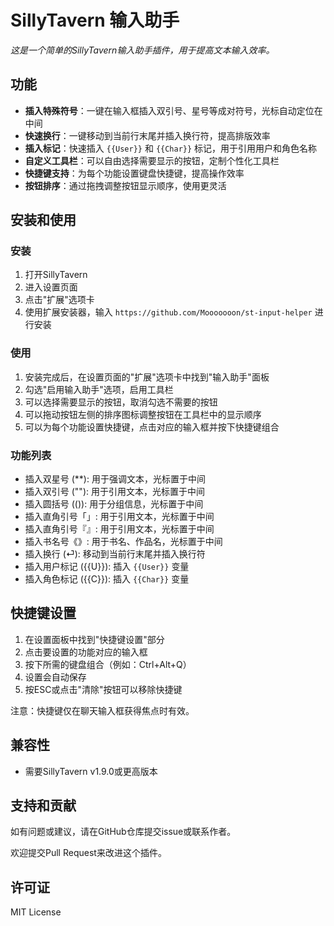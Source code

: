 # SillyTavern 输入助手

*这是一个简单的SillyTavern输入助手插件，用于提高文本输入效率。*

## 功能

* **插入特殊符号**：一键在输入框插入双引号、星号等成对符号，光标自动定位在中间
* **快速换行**：一键移动到当前行末尾并插入换行符，提高排版效率
* **插入标记**：快速插入 `{{User}}` 和 `{{Char}}` 标记，用于引用用户和角色名称
* **自定义工具栏**：可以自由选择需要显示的按钮，定制个性化工具栏
* **快捷键支持**：为每个功能设置键盘快捷键，提高操作效率
* **按钮排序**：通过拖拽调整按钮显示顺序，使用更灵活

## 安装和使用

### 安装

1. 打开SillyTavern
2. 进入设置页面
3. 点击"扩展"选项卡
4. 使用扩展安装器，输入 `https://github.com/Mooooooon/st-input-helper` 进行安装

### 使用

1. 安装完成后，在设置页面的"扩展"选项卡中找到"输入助手"面板
2. 勾选"启用输入助手"选项，启用工具栏
3. 可以选择需要显示的按钮，取消勾选不需要的按钮
4. 可以拖动按钮左侧的排序图标调整按钮在工具栏中的显示顺序
5. 可以为每个功能设置快捷键，点击对应的输入框并按下快捷键组合

### 功能列表

- 插入双星号 (**): 用于强调文本，光标置于中间
- 插入双引号 (""): 用于引用文本，光标置于中间
- 插入圆括号 (()): 用于分组信息，光标置于中间
- 插入直角引号「」: 用于引用文本，光标置于中间
- 插入直角引号『』: 用于引用文本，光标置于中间
- 插入书名号《》: 用于书名、作品名，光标置于中间
- 插入换行 (⏎): 移动到当前行末尾并插入换行符
- 插入用户标记 ({{U}}): 插入 `{{User}}` 变量
- 插入角色标记 ({{C}}): 插入 `{{Char}}` 变量

## 快捷键设置

1. 在设置面板中找到"快捷键设置"部分
2. 点击要设置的功能对应的输入框
3. 按下所需的键盘组合（例如：Ctrl+Alt+Q）
4. 设置会自动保存
5. 按ESC或点击"清除"按钮可以移除快捷键

注意：快捷键仅在聊天输入框获得焦点时有效。

## 兼容性

* 需要SillyTavern v1.9.0或更高版本

## 支持和贡献

如有问题或建议，请在GitHub仓库提交issue或联系作者。

欢迎提交Pull Request来改进这个插件。

## 许可证

MIT License
